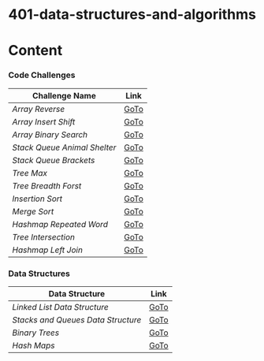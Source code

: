 # 401-data-structures-and-algorithms


# Content

### Code Challenges

| **Challenge Name**| **Link** |
| -----------| ----------- |
| _Array Reverse_| [GoTo](code_challenges/array_reverse/README.md)|
| _Array Insert Shift_| [GoTo](code_challenges/array_insert_shift/README.md)|
| _Array Binary Search_| [GoTo](code_challenges/array-binary-search/README.md)|
| _Stack Queue Animal Shelter_| [GoTo](code_challenges/stack-queue-animal-shelter/README.md)|
| _Stack Queue Brackets_| [GoTo](code_challenges/stack-queue-brackets/README.md)|
| _Tree Max_| [GoTo](code_challenges/tree_max/README.md)|
| _Tree Breadth Forst_| [GoTo](code_challenges/tree_breadth_first/README.md)|
| _Insertion Sort_| [GoTo](code_challenges/insertion_sort/README.md)|
| _Merge Sort_| [GoTo](code_challenges/merge_sort/README.md)|
| _Hashmap Repeated Word_| [GoTo](code_challenges/hashmap_repeated_word/README.md)|
| _Tree Intersection_| [GoTo](code_challenges/tree_intersection/README.md)|
| _Hashmap Left Join_| [GoTo](code_challenges/hashmap_left_join/README.md)|


### Data Structures

| **Data Structure**| **Link** |
| -----------| ----------- |
| _Linked List Data Structure_| [GoTo](data_strtucture/linked_list/linked-list/README.md)|
| _Stacks and Queues Data Structure_| [GoTo](data_strtucture/stacks_and_queues/stack-and-queue/README.md)|
|_Binary Trees_| [GoTo](data_strtucture/trees/README.md)|
|_Hash Maps_| [GoTo](data_strtucture/hash_tables/README.md)|
